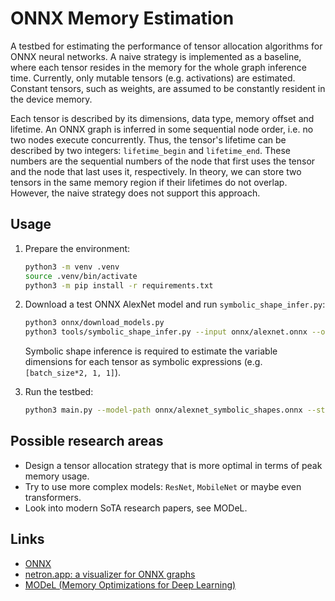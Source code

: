 # ONNX Memory Estimation

A testbed for estimating the performance of tensor allocation algorithms for ONNX neural networks.
A naive strategy is implemented as a baseline, where each tensor resides in the memory for the whole graph inference time.
Currently, only mutable tensors (e.g. activations) are estimated.
Constant tensors, such as weights, are assumed to be constantly resident in the device memory.

Each tensor is described by its dimensions, data type, memory offset and lifetime.
An ONNX graph is inferred in some sequential node order, i.e. no two nodes execute concurrently.
Thus, the tensor's lifetime can be described by two integers: `lifetime_begin` and `lifetime_end`.
These numbers are the sequential numbers of the node that first uses the tensor and the node that last uses it, respectively.
In theory, we can store two tensors in the same memory region if their lifetimes do not overlap.
However, the naive strategy does not support this approach.

## Usage

1. Prepare the environment:

    ```bash
    python3 -m venv .venv
    source .venv/bin/activate
    python3 -m pip install -r requirements.txt
    ```

1. Download a test ONNX AlexNet model and run `symbolic_shape_infer.py`:

    ```bash
    python3 onnx/download_models.py
    python3 tools/symbolic_shape_infer.py --input onnx/alexnet.onnx --output onnx/alexnet_symbolic_shapes.onnx
    ```

    Symbolic shape inference is required to estimate the variable dimensions for each tensor as symbolic expressions (e.g. `[batch_size*2, 1, 1]`).

1. Run the testbed:

    ```bash
    python3 main.py --model-path onnx/alexnet_symbolic_shapes.onnx --strategy naive
    ```

## Possible research areas

- Design a tensor allocation strategy that is more optimal in terms of peak memory usage.
- Try to use more complex models: `ResNet`, `MobileNet` or maybe even transformers.
- Look into modern SoTA research papers, see MODeL.

## Links

- [ONNX](https://onnx.ai/)
- [netron.app: a visualizer for ONNX graphs](https://netron.app)
- [MODeL (Memory Optimizations for Deep Learning)](https://github.com/facebookresearch/MODel_opt)

